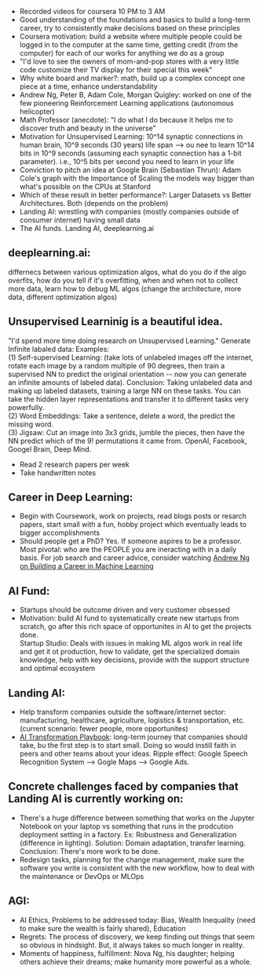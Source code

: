 - Recorded videos for coursera 10 PM to 3 AM  
- Good understanding of the foundations and basics to build a long-term career, try to consistently make decisions based on these principles  
- Coursera motivation: build a website where multiple people could be logged in to the computer at the same time, getting credit (from the computer) for each of our works for anything we do as a group  
- "I'd love to see the owners of mom-and-pop stores with a very little code customize their TV display for their special this week"  
- Why white board and marker?: math, build up a complex concept one piece at a time, enhance understandability  
- Andrew Ng, Peter B, Adam Cole, Morgan Quigley: worked on one of the few pioneering Reinforcement Learning applications (autonomous helicopter)  
- Math Professor (anecdote): "I do what I do because it helps me to discover truth and beauty in the universe"  
- Motivation for Unsupervised Learning: 10^14 synaptic connections in human brain, 10^9 seconds (30 years) life span --> ou nee to learn 10^14 bits in 10^9 seconds (assuming each synaptic connection has a 1-bit parameter). i.e., 10^5 bits per second you need to learn in your life  
- Conviction to pitch an idea at Google Brain (Sebastian Thrun): Adam Cole's graph with the Importance of Scaling the models way bigger than what's possible on the CPUs at Stanford  
- Which of these result in better performance?: Larger Datasets vs Better Architectures. Both (depends on the problem)  
- Landing AI: wrestling with companies (mostly companies outside of consumer internet) having small data  
- The AI funds. Landing AI, deeplearning.ai
## deeplearning.ai:  
differnecs between various optimization algos, what do you do if the algo overfits, how do you tell if it's overfitting, when and when not to collect more data, learn how to debug ML algos (change the architecture, more data, different optimization algos)  
## Unsupervised Learninig is a beautiful idea. 
"I'd spend more time doing research on Unsupervised Learning."
Generate Infinite labaled data: Examples:  
(1) Self-supervised Learning: (take lots of unlabeled images off the internet, rotate each image by a random multiple of 90 degrees, then train a supervised NN to predict the original orientation -- now you can generate an infinite amounts of labeled data). Conclusion: Taking unlabeled data and making up labeled datasets, training a large NN on these tasks. You can take the hidden layer representations and transfer it to different tasks very powerfully.  
(2) Word Embeddings: Take a sentence, delete a word, the predict the missing word.  
(3) Jigsaw: Cut an image into 3x3 grids, jumble the pieces, then have the NN predict which of the 9! permutations it came from. OpenAI, Facebook, Googel Brain, Deep Mind.  
- Read 2 research papers per week  
- Take handwritten notes  
## Career in Deep Learning:  
- Begin with Coursework, work on projects, read blogs posts or resarch papers, start small with a fun, hobby project which eventually leads to bigger accomplishments  
- Should people get a PhD? Yes. If someone aspires to be a professor. Most pivotal: who are the PEOPLE you are ineracting with in a daily basis. For job search and career advice, consider watching [Andrew Ng on Building a Career in Machine Learning](https://www.youtube.com/watch?v=4kiHsIaK9_w)  
## AI Fund:  
- Startups should be outcome driven and very customer obsessed  
- Motivation: build AI fund to systematically create new startups from scratch, go after this rich space of opportunites in AI to get the projects done.  
Startup Studio: Deals with issues in making ML algos work in real life and get it ot production, how to validate, get the specialized domain knowledge, help with key decisions, provide with the support structure and optimal ecosystem  
## Landing AI:  
- Help transform companies outside the software/internet sector: manufacturing, healthcare, agriculture, logistics & transportation, etc. (current scenario: fewer people, more opportunites)  
- [AI Transformation Playbook](https://landing.ai/ai-transformation-playbook/): long-term journey that companies should take, bu the first step is to start small. Doing so would instill faith in peers and other teams about your ideas. Ripple effect: Google Speech Recognition System --> Gogle Maps --> Google Ads.  
## Concrete challenges faced by companies that Landing AI is currently working on:  
- There's a huge difference between something that works on the Jupyter Notebook on your laptop vs something that runs in the prodcution deployment setting in a factory. Ex: Robustness and Generalization (difference in lighting). Solution: Domain adaptation, transfer learning. Conclusion: There's more work to be done.
- Redesign tasks, planning for the change management, make sure the software you write is consistent with the new workflow, how to deal with the maintenance or DevOps or MLOps  
## AGI:  
- AI Ethics, Problems to  be addressed today: Bias, Wealth Inequality (need to make sure the wealth is fairly shared), Education  
- Regrets: The process of discovery, we keep finding out things that seem so obvious in hindsight. But, it always takes so much longer in reality.  
- Moments of happiness, fulfillment: Nova Ng, his daughter; helping others achieve their dreams; make humanity more powerful as a whole.  

















